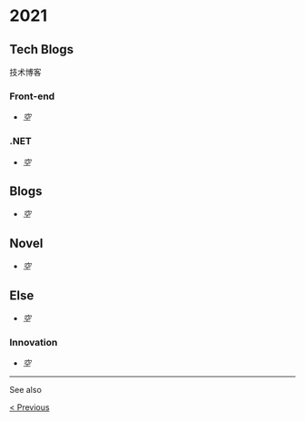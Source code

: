 # 2021

## Tech Blogs

技术博客

### Front-end

- *空*

### .NET

- *空*

## Blogs

- *空*

## Novel

- *空*

## Else

- *空*

### Innovation

- *空*

---

See also

[&lt; Previous](./2021)

